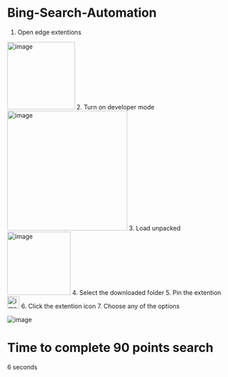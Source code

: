 # Bing-Search-Automation
1. Open edge extentions
<img width="155" alt="image" src="https://user-images.githubusercontent.com/48161673/210163596-9efdf7ed-b69b-47df-8178-536da87adae5.png">
2. Turn on developer mode
<img width="275" alt="image" src="https://user-images.githubusercontent.com/48161673/210163605-76cc5668-b04a-4949-9c11-d48fcd3512ec.png">
3. Load unpacked
<img width="145" alt="image" src="https://user-images.githubusercontent.com/48161673/210163617-b42e088d-9a07-43fc-a09a-1273ca2fe7da.png">
4. Select the downloaded folder
5. Pin the extention
<img width="28" alt="image" src="https://user-images.githubusercontent.com/48161673/210163624-6d37a14b-2238-42e5-92e5-bfa2b0356487.png">
6. Click the extention icon
7. Choose any of the options

![image](https://user-images.githubusercontent.com/48161673/212246675-9400adcb-3ae1-4ed6-b85a-4752b09d6a3f.png)
# Time to complete 90 points search
6 seconds
